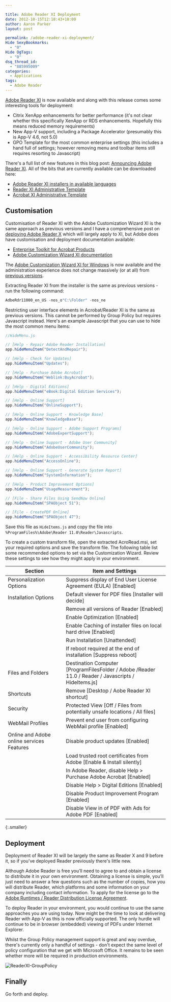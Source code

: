 ```yaml
---

title: Adobe Reader XI Deployment
date: 2012-10-15T12:18:43+10:00
author: Aaron Parker
layout: post

permalink: /adobe-reader-xi-deployment/
Hide SexyBookmarks:
  - "0"
Hide OgTags:
  - "0"
dsq_thread_id:
  - "885995009"
categories:
  - Applications
tags:
  - Adobe Reader
---
```

[Adobe Reader XI](http://get.adobe.com/reader/) is now available and along with this release comes some interesting tools for deployment:

* Citrix XenApp enhancements for better performance (it's not clear whether this specifically XenApp or RDS enhancements. Hopefully this means reduced memory requirements)
* New App-V support, including a Package Accelerator (presumably this is App-V 4.6, not 5.0)
* GPO Template for the most common enterprise settings (this includes a hand full of settings; however removing menu and toolbar items still requires resorting to Javascript)

There's a full list of new features in this blog post: [Announcing Adobe Reader XI](http://blogs.adobe.com/adobereader/2012/10/announcing-adobe-reader-xi.html). All of the bits that are currently available can be downloaded here:

* [Adobe Reader XI installers in available languages](ftp://ftp.adobe.com/pub/adobe/reader/win/11.x/11.0.00/)
* [Reader XI Administrative Template](ftp://ftp.adobe.com/pub/adobe/reader/win/11.x/11.0.00/misc/ReaderADMTemplate.zip)
* [Acrobat XI Administrative Template](ftp://ftp.adobe.com/pub/adobe/acrobat/win/11.x/11.0.00/misc/AcrobatADMTemplate.zip)

## Customisation

Customisation of Reader XI with the Adobe Customization Wizard XI is the same approach as previous versions and I have a comprehensive post on [deploying Adobe Reader X]({{site.baseurl}}/deployment/deploying-adobe-reader-x/) which will largely apply to XI, but Adobe does have customisation and deployment documentation available:

* [Enterprise Toolkit for Acrobat Products](http://www.adobe.com/devnet-docs/acrobatetk/#)
* [Adobe Customization Wizard XI documentation](http://www.adobe.com/devnet-docs/acrobatetk/tools/Wizard/Customization%20Wizard%2011%20for%20Windows.pdf)

The [Adobe Customization Wizard XI for Windows](http://www.adobe.com/support/downloads/thankyou.jsp?ftpID=5515&fileID=5526) is now available and the administration experience does not change massively (or at all) from [previous versions]({{site.baseurl}}/deployment/deploying-adobe-reader-x/).

Extracting Reader XI from the installer is the same as previous versions - run the following command:

```powershell
AdbeRdr11000_en_US -nos_o"C:\Folder" -nos_ne
```

Restricting user interface elements in Acrobat/Reader XI is the same as previous versions. This cannot be performed by Group Policy but requires Javascript instead. Here's an example Javascript that you can use to hide the most common menu items:

```javascript
//HideMenu.js

// [Help - Repair Adobe Reader Installation]  
app.hideMenuItem("DetectAndRepair");

// [Help - Check for Updates]  
app.hideMenuItem("Updates");

// [Help - Purchase Adobe Acrobat]  
app.hideMenuItem("Weblink:BuyAcrobat");

// [Help - Digital Editions]  
app.hideMenuItem("eBook:Digital Edition Services");

// [Help - Online Support]  
app.hideMenuItem("OnlineSupport");

// [Help - Online Support - Knowledge Base]  
app.hideMenuItem("KnowledgeBase");

// [Help - Online Support - Adobe Support Programs]  
app.hideMenuItem("AdobeExpertSupport");

// [Help - Online Support - Adobe User Community]  
app.hideMenuItem("AdobeUserCommunity");

// [Help - Online Support - Accessibility Resource Center]  
app.hideMenuItem("AccessOnline");

// [Help - Online Support - Generate System Report]  
app.hideMenuItem("SystemInformation");

// [Help - Product Improvement Options]  
app.hideMenuItem("UsageMeasurement");

// [File - Share Files Using SendNow Online]  
app.hideMenuItem("SPAObject 51");

// [File - CreatePDF Online]  
app.hideMenuItem("SPAObject 47");
```

Save this file as `HideItems.js` and copy the file into `%ProgramFiles%\Adobe\Reader 11.0\Reader\Javascripts`.

To create a custom transform file, open the extracted AcroRead.msi, set your required options and save the transform file. The following table list some recommended options to set via the Customization Wizard. Review these settings to see how they might apply in your environment.

|Section|Item and Settings                                                                                   |
|-------|----------------------------------------------------------------------------------------------------|
|Personalization Options|Suppress display of End User License Agreement (EULA) [Enabled]                                     |
|Installation Options|Default viewer for PDF files [Installer will decide]                                                |
|       |Remove all versions of Reader [Enabled]                                                             |
|       |Enable Optimization [Enabled]                                                                       |
|       |Enable Caching of installer files on local hard drive [Enabled]                                     |
|       |Run Installation [Unattended]                                                                       |
|       |If reboot required at the end of installation [Suppress reboot]                                     |
|Files and Folders|Destination Computer [ProgramFilesFolder / Adobe /Reader 11.0 / Reader / Javascripts / HideItems.js]|
|Shortcuts|Remove [Desktop / Aobe Reader XI shortcut]                                                          |
|Security|Protected View [Off / Files from potentially unsafe locations / All files]                          |
|WebMail Profiles|Prevent end user from configuring WebMail profile [Enabled]                                         |
|Online and Adobe online services Features|Disable product updates [Enabled]                                                                   |
|       |Load trusted root certificates from Adobe [Enable & Install silently]                               |
|       |In Adobe Reader, disable Help > Purchase Adobe Acrobat [Enabled]                                    |
|       |Disable Help > Digital Editions [Enabled]                                                           |
|       |Disable Product Improvement Program [Enabled]                                                       |
|       |Disable View in of PDF with Ads for Adobe PDF [Enabled]                                              |
{:.smaller}

## Deployment

Deployment of Reader XI will be largely the same as Reader X and 9 before it, so if you've deployed Reader previously there's little new.

Although Adobe Reader is free you’ll need to agree to and obtain a license to distribute it in your own environment. Obtaining a license is simple, you’ll just need to answer a few questions such as the number of copies, how you will distribute Reader, which platforms and some information on your company including contact information. To apply for the license go to the [Adobe Runtimes / Reader Distribution License Agreement](http://www.adobe.com/go/rdr_apply_dist).

To deploy Reader in your environment, you would continue to use the same approaches you are using today. Now might be the time to look at delivering Reader with App-V as this is now officially supported. The only hurdle will continue to be in browser (embedded) viewing of PDFs under Internet Explorer.

Whilst the Group Policy management support is great and way overdue, there's currently only a handful of settings - don't expect the same level of policy configuration that we get with Microsoft Office. It remains to be seen whether more will be required in production environments.

![ReaderXI-GroupPolicy]({{site.baseurl}}/media/2012/10/ReaderXI-GroupPolicy.png)

## Finally

Go forth and deploy.
